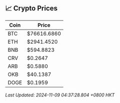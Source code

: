## 📈 Crypto Prices

| Coin | Price |
| ---- | ----- |
| BTC | $76616.6860 |
| ETH | $2941.4520 |
| BNB | $594.8823 |
| CRV | $0.2647 |
| ARB | $0.5880 |
| OKB | $40.1387 |
| DOGE | $0.1959 |

_Last Updated: 2024-11-09 04:37:28.804 +0800 HKT_
